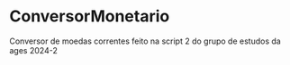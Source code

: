 # ConversorMonetario
Conversor de moedas correntes feito na script 2 do grupo de estudos da ages 2024-2
